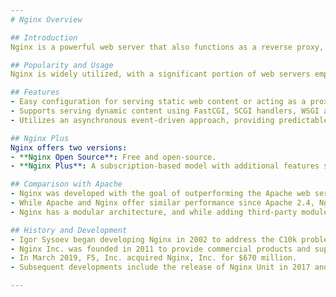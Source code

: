 ```yaml
---
# Nginx Overview

## Introduction
Nginx is a powerful web server that also functions as a reverse proxy, load balancer, mail proxy, and HTTP cache. Developed by Russian developer Igor Sysoev and released in 2004, Nginx is free and open-source software distributed under the 2-clause BSD license.

## Popularity and Usage
Nginx is widely utilized, with a significant portion of web servers employing it, particularly as a load balancer. As of June 2022, Nginx ranked first among web servers, surpassing competitors like Apache and Cloudflare Server.

## Features
- Easy configuration for serving static web content or acting as a proxy server.
- Supports serving dynamic content using FastCGI, SCGI handlers, WSGI application servers, or Phusion Passenger modules.
- Utilizes an asynchronous event-driven approach, providing predictable performance under high loads.

## Nginx Plus
Nginx offers two versions: 
- **Nginx Open Source**: Free and open-source.
- **Nginx Plus**: A subscription-based model with additional features such as advanced load balancing, session persistence, DNS service discovery integration, and a web application firewall (WAF).

## Comparison with Apache
- Nginx was developed with the goal of outperforming the Apache web server.
- While Apache and Nginx offer similar performance since Apache 2.4, Nginx previously had a performance advantage but with decreased flexibility.
- Nginx has a modular architecture, and while adding third-party modules was initially cumbersome, dynamic module loading was introduced in version 1.9.11.

## History and Development
- Igor Sysoev began developing Nginx in 2002 to address the C10k problem and meet the needs of multiple websites, including the Rambler search engine and portal.
- Nginx Inc. was founded in 2011 to provide commercial products and support for Nginx.
- In March 2019, F5, Inc. acquired Nginx, Inc. for $670 million.
- Subsequent developments include the release of Nginx Unit in 2017 and the emergence of open-source forks such as Angie and freenginx.

---
```

